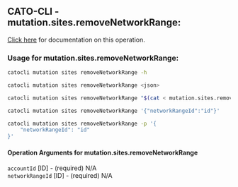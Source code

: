 
## CATO-CLI - mutation.sites.removeNetworkRange:
[Click here](https://api.catonetworks.com/documentation/#mutation-mutation.sites.removeNetworkRange) for documentation on this operation.

### Usage for mutation.sites.removeNetworkRange:

```bash
catocli mutation sites removeNetworkRange -h

catocli mutation sites removeNetworkRange <json>

catocli mutation sites removeNetworkRange "$(cat < mutation.sites.removeNetworkRange.json)"

catocli mutation sites removeNetworkRange '{"networkRangeId":"id"}'

catocli mutation sites removeNetworkRange -p '{
    "networkRangeId": "id"
}'
```

#### Operation Arguments for mutation.sites.removeNetworkRange ####

`accountId` [ID] - (required) N/A    
`networkRangeId` [ID] - (required) N/A    
